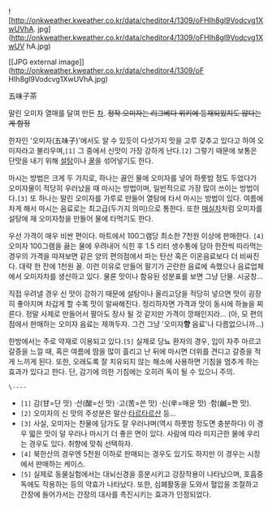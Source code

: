 ![http://onkweather.kweather.co.kr/data/cheditor4/1309/oFHIh8gl9Vodcvg1XwUVhA.
jpg](http://onkweather.kweather.co.kr/data/cheditor4/1309/oFHIh8gl9Vodcvg1XwUV
hA.jpg)

[[JPG external image]](http://onkweather.kweather.co.kr/data/cheditor4/1309/oF
HIh8gl9Vodcvg1XwUVhA.jpg)

  
五味子茶

말린 오미자 열매를 달여 만든 [차](%EC%B0%A8%28%EC%9D%8C%EB%A3%8C%29.md). <del>정작 오미자는
리그베다 위키에 등재되있지도 않다는게 함정</del>

한자인 '오미자(五味子)'에서도 알 수 있듯이 다섯가지 맛을 고루 갖추고 있다고 하여 오미자라고 불리우며,`[1]` 그 중에서 신맛이 가장
강하게 난다.`[2]` 그렇기 때문에 보통은 단맛을 내기 위해 [설탕](%EC%84%A4%ED%83%95.md)이나
[꿀](%EA%BF%80.md)을 섞어넣기도 한다.

마시는 방법은 크게 두 가지로, 하나는 끓인 물에 오미자를 넣어 하룻밤 정도 두었다가 오미자물이 적당히 우러났을 때 마시는 방법이며,
일반적으로 가장 많이 쓰이는 방법이다.`[3]` 또 하나는 말린 오미자를 가루로 만들어 열탕에 타서 마시는 방법이 있다. 여름에 차게 해서
마시는 음료로는 최고급(두가지 의미)으로 통한다. 또한 [매실차](%EB%A7%A4%EC%8B%A4%EC%B0%A8.md)처럼 오미자를
설탕에 재 오미자청을 만들어 물에 타먹기도 한다.

우선 가격이 매우 비싼 편이다. 마트에서 100그램당 최소한 7천원 이상에 판매한다. `[4]` 오미자 100그램을 끓는 물에 우려내어 식힌
후 1.5 리터 생수통에 담아 한잔씩 따라먹는 경우의 가격을 따져보면 같은 양의 편의점에서 파는 탄산 혹은 이온음료보다 더 비싸진다. 대략
한 잔에 1천원 꼴. 이런 이유로 만들어 팔기가 곤란한 음료에 속했으나 음료업체에서 오미자차를 생산하고 있다. 물론 맛이나 함유된 성분표를
보면 그냥 단물. 시궁창...

직접 우려낼 경우 신 맛이 강하기 때문에 설탕이나 올리고당을 적당히 넣으면 맛이 굉장히 좋아지며 차갑게 할 수록 맛이 알싸해진다. 정리하자면
가격과 맛이 동시에 하늘을 찌른다. 정말 사제로 만들어서 팔아도 장사 될 것 같지만 가격이 깡패인지라... (아, 모 편의점에서 판매하는
오미자 음료는 제껴두자. 그건 그냥 '오미자**향** 음료'나 다름없으니까...)

한방에서는 주로 약재로 이용되고 있다.`[5]` 실제로 당뇨 환자의 경우, 입이 자주 마르고 갈증을 느낄 때, 혹은 여름에 땀을 많이 흘리고
난 뒤에 마시면 더위를 견디고 갈증을 적게 느끼게 된다. 또한, 오래도록 잘 치유되지 않는 해소에 사용하면 기침을 멈추게 하는 효과가 있다고
한다. 단, 감기에 의한 기침에는 오히려 독이 될 수 있으니 주의.

`\----`

  * `[1]` 감(甘=단 맛) ·산(酸=신 맛) ·고(苦=쓴 맛) ·신(辛=매운 맛) ·함(鹹=짠 맛).
  * `[2]` 오미자의 신 맛의 주성분은 말산·[타르타르산](%ED%83%80%EB%A5%B4%ED%83%80%EB%A5%B4%EC%82%B0.md) 등...
  * `[3]` 사실, 오미자는 찬물에 담가도 잘 우러나며(역시 하룻밤 정도면 충분하다) 이 경우 떫은 맛이 덜 우러나 마시기 더 좋은 면이 있다. 사람에 따라 미지근한 물에 우리는 경우도 있다. 취향에 맞춰 선택하자.
  * `[4]` 북한산의 경우엔 5천원 이하로 판매되는 경우도 있기도 하지만 이 경우는 시장에서 판매하는 케이스.
  * `[5]` 실제로 동물실험에서는 대뇌신경을 흥분시키고 강장작용이 나타났으며, 호흡중독에도 작용하는 등의 약효가 나타났다. 또한, 심폐활동을 도와서 혈압을 조절하고 간장에 들어가서는 간장의 대사를 촉진시키는 효과가 인정되었다.

